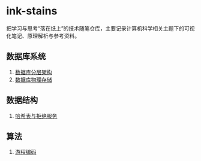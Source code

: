 # ink-stains

把学习与思考“落在纸上”的技术随笔仓库，主要记录计算机科学相关主题下的可视化笔记、原理解析与参考资料。



## 数据库系统

1. [数据库分层架构](数据库系统/数据库分层架构.md)
1. [数据库物理存储](数据库系统/数据库物理存储.md)



## 数据结构

1. [哈希表与拒绝服务](数据结构/哈希表与拒绝服务.md)



## 算法

1. [游程编码](算法/游程编码.md)
